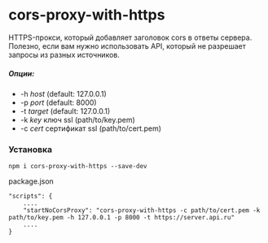 # cors-proxy-with-https

HTTPS-прокси, который добавляет заголовок cors в ответы сервера.
Полезно, если вам нужно использовать API, который не разрешает запросы из разных источников.

##### Опции:

  * -h _host_  (default: 127.0.0.1)
  * -p _port_  (default: 8000)
  * -t _target_  (default: 127.0.0.1)
  * -k _key_  ключ ssl (path/to/key.pem)
  * -c _cert_  сертификат ssl (path/to/cert.pem)

### Установка

```
npm i cors-proxy-with-https --save-dev
```

package.json
```
"scripts": {
    ....
    "startNoCorsProxy": "cors-proxy-with-https -c path/to/cert.pem -k path/to/key.pem -h 127.0.0.1 -p 8000 -t https://server.api.ru"
    ....
}
```